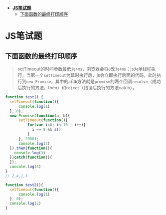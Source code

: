 <!-- TOC -->

- [**JS笔试题**](#js%E7%AC%94%E8%AF%95%E9%A2%98)
  - [下面函数的最终打印顺序](#%E4%B8%8B%E9%9D%A2%E5%87%BD%E6%95%B0%E7%9A%84%E6%9C%80%E7%BB%88%E6%89%93%E5%8D%B0%E9%A1%BA%E5%BA%8F)

<!-- /TOC -->

# **JS笔试题**
## 下面函数的最终打印顺序
>setTimeout的时间参数最低为`4ms`，浏览器会将`0`改为`4ms`；js为单线程执行，当第一个`setTimeout`为延时执行后，js会立即执行后面的代码，此时执行到`new Promise`，其中的`a`和`b`方法就是`promise`的两个回调`resolve`（成功后执行的方法，then）和`reject`（错误后执行的方法catch），
```js
function test() {
  setTimeout(function(){
      console.log(1)
  }, 0);
  new Promise(function(a, b){
      setTimeout(function(){
          for(var i=0; i< 10 ; i++){
            i == 9 && a()
          }
      }, 2000);
      console.log(2)
  }).then(function(){
    console.log(3)
  })catch(function(){
  });
  console.log(4)
}
// 2,4,1,3

function test2(){
  setTimeout(function(){
      console.log(1)
  }, 0);
  console.log(2)
}
```